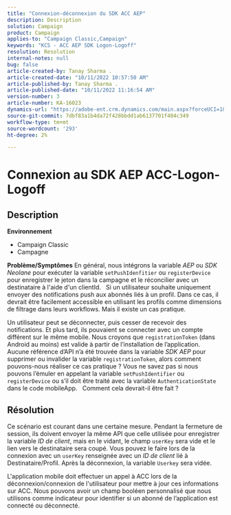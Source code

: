 ```yaml
---
title: "Connexion-déconnexion du SDK ACC AEP"
description: Description
solution: Campaign
product: Campaign
applies-to: "Campaign Classic,Campaign"
keywords: "KCS - ACC AEP SDK Logon-Logoff"
resolution: Resolution
internal-notes: null
bug: false
article-created-by: Tanay Sharma .
article-created-date: "10/11/2022 10:57:50 AM"
article-published-by: Tanay Sharma .
article-published-date: "10/11/2022 11:16:54 AM"
version-number: 3
article-number: KA-16023
dynamics-url: "https://adobe-ent.crm.dynamics.com/main.aspx?forceUCI=1&pagetype=entityrecord&etn=knowledgearticle&id=2db7de86-5349-ed11-bba2-0022480868ff"
source-git-commit: 7dbf83a1b4da72f428bbdd1ab6137701f404c349
workflow-type: tm+mt
source-wordcount: '293'
ht-degree: 2%

---
```


# Connexion au SDK AEP ACC-Logon-Logoff

## Description

<b>Environnement</b>
- Campaign Classic
- Campagne



<b>Problème/Symptômes</b>
En général, nous intégrons la variable *AEP* ou *SDK Neolane* pour exécuter la variable `setPushIdenfitier` ou `registerDevice` pour enregistrer le jeton dans la campagne et le réconcilier avec un destinataire à l&#39;aide d&#39;un clientId.
 
Si un utilisateur souhaite uniquement envoyer des notifications push aux abonnés liés à un profil. Dans ce cas, il devrait être facilement accessible en utilisant les profils comme dimensions de filtrage dans leurs workflows. Mais il existe un cas pratique.

Un utilisateur peut se déconnecter, puis cesser de recevoir des notifications. Et plus tard, ils pouvaient se connecter avec un compte différent sur le même mobile. Nous croyons que `registrationToken` (dans Android au moins) est valide à partir de l’installation de l’application.
 
Aucune référence d’API n’a été trouvée dans la variable *SDK AEP* pour supprimer ou invalider la variable `registrationToken`, alors comment pouvons-nous réaliser ce cas pratique ? Vous ne savez pas si nous pouvons l’émuler en appelant la variable `setPushIdentifier` ou `registerDevice` ou s’il doit être traité avec la variable `AuthenticationState` dans le code mobileApp.
 
Comment cela devrait-il être fait ?


## Résolution


Ce scénario est courant dans une certaine mesure. Pendant la fermeture de session, ils doivent envoyer la même API que celle utilisée pour enregistrer la variable *ID de client*, mais en le vidant, le champ `userKey` sera vide et le lien vers le destinataire sera coupé. Vous pouvez le faire lors de la connexion avec un `userKey` renseignée avec un *ID de client* lié à Destinataire/Profil. Après la déconnexion, la variable `Userkey` sera vidée.

L&#39;application mobile doit effectuer un appel à ACC lors de la déconnexion/connexion de l&#39;utilisateur pour mettre à jour ces informations sur ACC. Nous pouvons avoir un champ booléen personnalisé que nous utilisons comme indicateur pour identifier si un abonné de l’application est connecté ou déconnecté.
